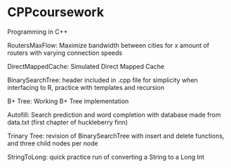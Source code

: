 # CPPcoursework
Programming in C++

RoutersMaxFlow: Maximize bandwidth between cities for x amount of routers with varying connection speeds

DirectMappedCache: Simulated Direct Mapped Cache

BinarySearchTree: header included in .cpp file for simplicity when interfacing to R, practice with templates and recursion

B+ Tree: Working B+ Tree implementation

Autofill: Search prediction and word completion with database made from data.txt (first chapter of huckleberry finn)

Trinary Tree: revision of BinarySearchTree with insert and delete functions, and three child nodes per node

StringToLong: quick practice run of converting a String to a Long Int

